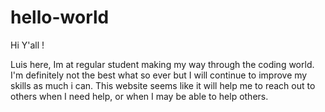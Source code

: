 # hello-world

Hi Y'all !

Luis here, Im at regular student making my way through the coding world. I'm definitely not the best what so ever but I
will continue to improve my skills as much i can. This website seems like it will help me to reach out to others when 
I need help, or when I may be able to help others. 
